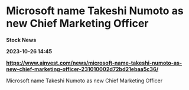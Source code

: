 # Microsoft name Takeshi Numoto as new Chief Marketing Officer
**Stock News**

**2023-10-26 14:45**

**https://www.ainvest.com/news/microsoft-name-takeshi-numoto-as-new-chief-marketing-officer-231010002d72bd21ebaa5c36/**

Microsoft name Takeshi Numoto as new Chief Marketing Officer